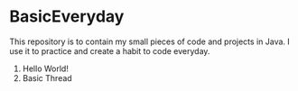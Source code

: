 # BasicEveryday
This repository is to contain my small pieces of code and projects in Java.
I use it to practice and create a habit to code everyday.

1. Hello World!
2. Basic Thread
